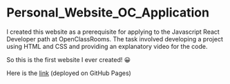 # Personal_Website_OC_Application

I created this website as a prerequisite for applying to the Javascript React Developer path at OpenClassRooms. The task involved developing a project using HTML and CSS and providing an explanatory video for the code.

So this is the first website I ever created! 😀

Here is the [link](https://elisepinot.github.io/Personal_Website_OC_Application/) (deployed on GitHub Pages)
